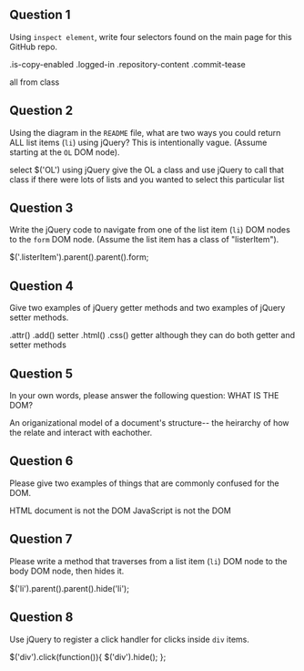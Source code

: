 ## Question 1

Using `inspect element`, write four selectors found on the main page for this
GitHub repo.

.is-copy-enabled
.logged-in
.repository-content
.commit-tease

all from class

<!-- your answer ends here -->

## Question 2

Using the diagram in the `README` file, what are two ways you could return ALL
list items (`li`) using jQuery? This is intentionally vague. (Assume starting
at the `OL` DOM node).

<!-- your answer starts here -->
select $('OL') using jQuery
give the OL a class and use jQuery to call that class if there were lots of lists
and you wanted to select this particular list

<!-- your answer ends here -->

## Question 3

Write the jQuery code to navigate from one of the list item (`li`) DOM nodes to
the `form` DOM node. (Assume the list item has a class of "listerItem").

<!-- your answer starts here -->
$('.listerItem').parent().parent().form;

<!-- your answer ends here -->

## Question 4

Give two examples of jQuery getter methods and two examples of jQuery setter
methods.

<!-- your answer starts here -->
.attr() .add() setter
.html() .css() getter
although they can do both getter and setter methods

<!-- your answer ends here -->

## Question 5

In your own words, please answer the following question: WHAT IS THE DOM?

<!-- your answer starts here -->
An origanizational model of a document's structure-- the heirarchy of how
the relate and interact with eachother.

<!-- your answer ends here -->

## Question 6

Please give two examples of things that are commonly confused for the DOM.

<!-- your answer starts here -->
HTML document is not the DOM
JavaScript is not the DOM

<!-- your answer ends here -->

## Question 7

Please write a method that traverses from a list item (`li`) DOM node to the
body DOM node, then hides it.

<!-- your answer starts here -->
$('li').parent().parent().hide('li');

<!-- your answer ends here -->

## Question 8

Use jQuery to register a click handler for clicks inside `div` items.

<!-- your answer starts here -->
$('div').click(function()){
  $('div').hide();
};

<!-- your answer ends here -->
